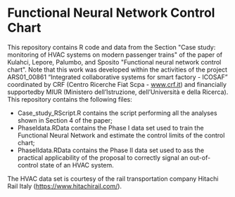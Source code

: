 # Functional Neural Network Control Chart

This repository contains R code and data from the Section "Case study: monitoring of HVAC systems on modern passenger trains" of the paper of Kulahci, Lepore, Palumbo, and Sposito "Functional neural network control chart". Note that this work was developed within the activities of the project ARS01_00861 “Integrated collaborative systems for smart factory - ICOSAF” coordinated by CRF (Centro Ricerche Fiat Scpa - www.crf.it) and financially supportedby MIUR (Ministero dell’Istruzione, dell’Università e della Ricerca). This repository contains the following files:

- Case_study_RScript.R contains the script performing all the analyses shown in Section 4 of the paper;
- PhaseIdata.RData contains the Phase I data set used to train the Functional Neural Network and estimate the control limits of the control chart;
- PhaseIIdata.RData contains the Phase II data set used to ass the practical applicability of the proposal to correctly signal an out-of-control state of an HVAC system.

 The HVAC data set is courtesy of the rail transportation company Hitachi Rail Italy (https://www.hitachirail.com/).
